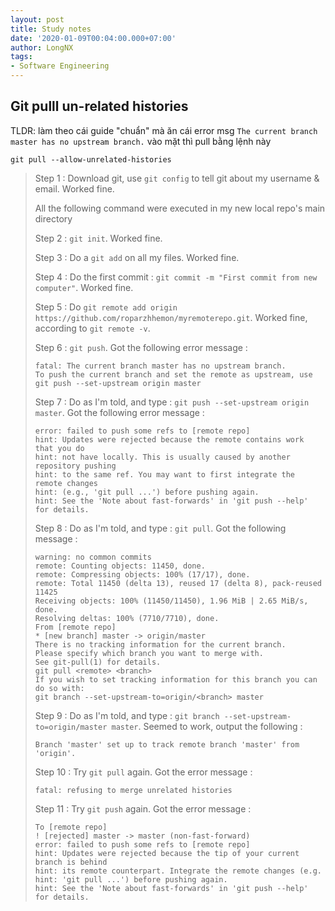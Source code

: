 ```yaml
---
layout: post
title: Study notes
date: '2020-01-09T00:04:00.000+07:00'
author: LongNX
tags:
- Software Engineering
---
```


## Git pulll un-related histories

TLDR:
làm theo cái guide "chuẩn" mà ăn cái error msg `The current branch master has no upstream branch.` vào mặt thì pull bằng lệnh này

```console
git pull --allow-unrelated-histories
```

> Step 1 : Download git, use `git config` to tell git about my username & email. Worked fine.
>
> All the following command were executed in my new local repo's main directory
>
> Step 2 : `git init`. Worked fine.
>
> Step 3 : Do a `git add` on all my files. Worked fine.
>
> Step 4 : Do the first commit : `git commit -m "First commit from new computer"`. Worked fine.
>
>
> Step 5 : Do `git remote add origin https://github.com/roparzhhemon/myremoterepo.git`. Worked fine, according to
> `git remote -v`.
>
>
> Step 6 : `git push`. Got the following error message :
>
> ```console
> fatal: The current branch master has no upstream branch.
> To push the current branch and set the remote as upstream, use
> git push --set-upstream origin master
> ```
>
> Step 7 : Do as I'm told, and type : `git push --set-upstream origin master`. Got the following error message :
>
> ```console
> error: failed to push some refs to [remote repo]
> hint: Updates were rejected because the remote contains work that you do
> hint: not have locally. This is usually caused by another repository pushing
> hint: to the same ref. You may want to first integrate the remote changes
> hint: (e.g., 'git pull ...') before pushing again.
> hint: See the 'Note about fast-forwards' in 'git push --help' for details.
> ```
>
> Step 8 : Do as I'm told, and type : `git pull`. Got the following message :
>
> ```console
> warning: no common commits
> remote: Counting objects: 11450, done.
> remote: Compressing objects: 100% (17/17), done.
> remote: Total 11450 (delta 13), reused 17 (delta 8), pack-reused 11425
> Receiving objects: 100% (11450/11450), 1.96 MiB | 2.65 MiB/s, done.
> Resolving deltas: 100% (7710/7710), done.
> From [remote repo]
> * [new branch] master -> origin/master
> There is no tracking information for the current branch.
> Please specify which branch you want to merge with.
> See git-pull(1) for details.
> git pull <remote> <branch>
> If you wish to set tracking information for this branch you can do so with:
> git branch --set-upstream-to=origin/<branch> master
> ```
>
> Step 9 : Do as I'm told, and type : `git branch --set-upstream-to=origin/master master`. Seemed to work, output the following :
>
> ```console
> Branch 'master' set up to track remote branch 'master' from 'origin'.
> ```
>
> Step 10 : Try `git pull` again. Got the error message :
>
> ```console
> fatal: refusing to merge unrelated histories
> ```
>
> Step 11 : Try `git push` again. Got the error message :
>
> ```console
> To [remote repo]
> ! [rejected] master -> master (non-fast-forward)
> error: failed to push some refs to [remote repo]
> hint: Updates were rejected because the tip of your current branch is behind
> hint: its remote counterpart. Integrate the remote changes (e.g.
> hint: 'git pull ...') before pushing again.
> hint: See the 'Note about fast-forwards' in 'git push --help' for details.
> ```
>
